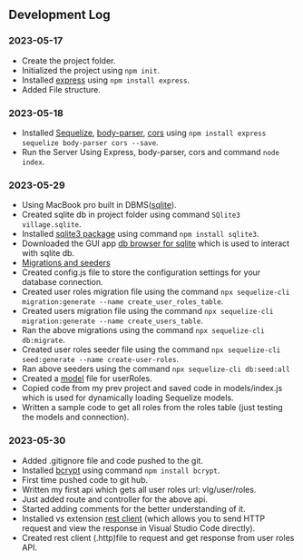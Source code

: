 ## Development Log  

### 2023-05-17  
- Create the project folder.  
- Initialized the project using ```npm init```.  
- Installed [express](https://expressjs.com/) using ```npm install express```.  
- Added File structure.  

### 2023-05-18
- Installed [Sequelize](https://sequelize.org/), [body-parser](https://www.npmjs.com/package/body-parser), [cors](https://www.npmjs.com/package/cors) using ```npm install express sequelize body-parser cors --save```.  
- Run the Server Using Express, body-parser, cors and command ```node index```.  

### 2023-05-29
- Using MacBook pro built in DBMS([sqlite](https://en.wikipedia.org/wiki/SQLite)).  
- Created sqlite db in project folder using command ```SQlite3 village.sqlite```.  
- Installed [sqlite3 package](https://www.npmjs.com/package/sqlite3) using command ```npm install sqlite3```.  
- Downloaded the GUI app [db browser for sqlite](https://sqlitebrowser.org/) which is used to interact with sqlite db.
- [Migrations and seeders](https://sequelize.org/docs/v6/other-topics/migrations/)
- Created config.js file to store the configuration settings for your database connection.  
- Created user roles migration file using the command ```npx sequelize-cli migration:generate --name create_user_roles_table```.  
- Created users migration file using the command ```npx sequelize-cli migration:generate --name create_users_table```.  
- Ran the above migrations using the command ```npx sequelize-cli db:migrate```.  
- Created user roles seeder file using the command ```npx sequelize-cli seed:generate --name create-user-roles```.  
- Ran above seeders using the command ```npx sequelize-cli db:seed:all```  
- Created a [model](https://sequelize.org/docs/v6/core-concepts/model-basics/) file for userRoles.  
- Copied code from my prev project and saved code in models/index.js which is used for dynamically loading Sequelize models.
- Written a sample code to get all roles from the roles table (just testing the models and connection).  

### 2023-05-30
- Added .gitignore file and code pushed to the git.
- Installed [bcrypt](https://www.npmjs.com/package/bcrypt) using command ```npm install bcrypt```.
- First time pushed code to git hub.  
- Written my first api which gets all user roles url: vlg/user/roles.
- Just added route and controller for the above api.
- Started adding comments for the better understanding of it.
- Installed vs extension [rest client](https://marketplace.visualstudio.com/items?itemName=humao.rest-client) (which allows you to send HTTP request and view the response in Visual Studio Code directly).
- Created rest client (.http)file to request and get response from user roles API.


